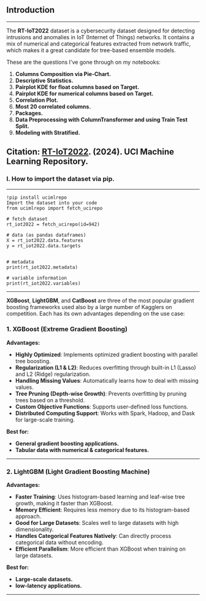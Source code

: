 ## Introduction  
---------------

The **RT-IoT2022** dataset is a cybersecurity dataset designed for detecting intrusions and anomalies in IoT (Internet of Things) networks. It contains a mix of numerical and categorical features extracted from network traffic, which makes it a great candidate for tree-based ensemble models.

These are the questions I've gone through on my notebooks:

1. **Columns Composition via Pie-Chart.** <br/>
2. **Descriptive Statistics.** <br/>
3. **Pairplot KDE for float columns based on Target.** <br/>
4. **Pairplot KDE for numerical columns based on Target.** <br/>
5. **Correlation Plot.** <br/>
6. **Most 20 correlated columns.** <br/>
7. **Packages.** <br/>
8. **Data Preprocessing with ColumnTransformer and using Train Test Split.** <br/>
9. **Modeling with Stratified.** <br/>

**Citation: [RT-IoT2022](https://archive.ics.uci.edu/dataset/942/rt-iot2022). (2024). UCI Machine Learning Repository.** <br/>
--------------------------------------------------------------------------------------------------------------------


### I. How to import the dataset via pip.
--------------------------------------------------------------------------------------------------------------------
```
!pip install ucimlrepo
Import the dataset into your code 
from ucimlrepo import fetch_ucirepo 
  
# fetch dataset 
rt_iot2022 = fetch_ucirepo(id=942) 
  
# data (as pandas dataframes) 
X = rt_iot2022.data.features 
y = rt_iot2022.data.targets
  
  
# metadata 
print(rt_iot2022.metadata) 
  
# variable information 
print(rt_iot2022.variables)

```
--------------------------------------------------------------------------------------------------------------------
**XGBoost**, **LightGBM**, and **CatBoost** are three of the most popular gradient boosting frameworks used also by a large number of Kagglers on competition. Each has its own advantages depending on the use case:

### **1. XGBoost (Extreme Gradient Boosting)**
**Advantages:**
- **Highly Optimized**: Implements optimized gradient boosting with parallel tree boosting.
- **Regularization (L1 & L2)**: Reduces overfitting through built-in L1 (Lasso) and L2 (Ridge) regularization.
- **Handling Missing Values**: Automatically learns how to deal with missing values.
- **Tree Pruning (Depth-wise Growth)**: Prevents overfitting by pruning trees based on a threshold.
- **Custom Objective Functions**: Supports user-defined loss functions.
- **Distributed Computing Support**: Works with Spark, Hadoop, and Dask for large-scale training.

**Best for:** 
- **General gradient boosting applications.**
- **Tabular data with numerical & categorical features.**
--------------------------------------------------------------------------------------------------------------------
### **2. LightGBM (Light Gradient Boosting Machine)**
**Advantages:**
- **Faster Training**: Uses histogram-based learning and leaf-wise tree growth, making it faster than XGBoost.
- **Memory Efficient**: Requires less memory due to its histogram-based approach.
- **Good for Large Datasets**: Scales well to large datasets with high dimensionality.
- **Handles Categorical Features Natively**: Can directly process categorical data without encoding.
- **Efficient Parallelism**: More efficient than XGBoost when training on large datasets.

**Best for:** 
- **Large-scale datasets.**
- **low-latency applications.**
--------------------------------------------------------------------------------------------------------------------

